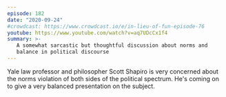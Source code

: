 ```yaml
---
episode: 182
date: "2020-09-24"
#crowdcast: https://www.crowdcast.io/e/in-lieu-of-fun-episode-76
youtube: https://www.youtube.com/watch?v=aq7UDcCx1f4
summary: >-
   A somewhat sarcastic but thoughtful discussion about norms and
   balance in political discourse
---
```

Yale law professor and philosopher Scott Shapiro is very concerned about the
norms violation of both sides of the political spectrum. He's coming on to give
a very balanced presentation on the subject.
